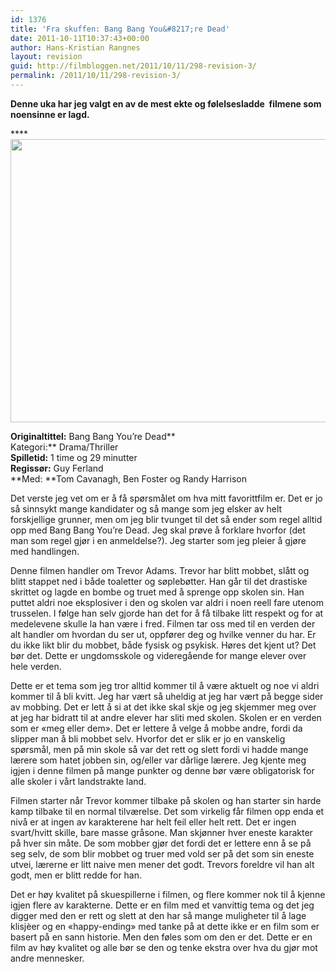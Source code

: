 ```yaml
---
id: 1376
title: 'Fra skuffen: Bang Bang You&#8217;re Dead'
date: 2011-10-11T10:37:43+00:00
author: Hans-Kristian Rangnes
layout: revision
guid: http://filmbloggen.net/2011/10/11/298-revision-3/
permalink: /2011/10/11/298-revision-3/
---
```

**Denne uka har jeg valgt en av de mest ekte og følelsesladde  filmene som noensinne er lagd.<!--more-->**

****[<img class="alignnone size-full wp-image-299" src="http://filmbloggen.net/wp-content/uploads//2011/05/ben-in-bang-bang-you-re-dead-e1310643186716.jpg" alt="" width="619" height="453" />](http://filmbloggen.net/wp-content/uploads//2011/05/ben-in-bang-bang-you-re-dead-e1310643186716.jpg)

**Originaltittel:** Bang Bang You&#8217;re Dead**  
Kategori:** Drama/Thriller  
**Spilletid:** 1 time og 29 minutter  
**Regissør:** Guy Ferland  
**Med: **Tom Cavanagh, Ben Foster og Randy Harrison

Det verste jeg vet om er å få spørsmålet om hva mitt favorittfilm er. Det er jo så sinnsykt mange kandidater og så mange som jeg elsker av helt forskjellige grunner, men om jeg blir tvunget til det så ender som regel alltid opp med Bang Bang You&#8217;re Dead. Jeg skal prøve å forklare hvorfor (det man som regel gjør i en anmeldelse?). Jeg starter som jeg pleier å gjøre med handlingen.

Denne filmen handler om Trevor Adams. Trevor har blitt mobbet, slått og blitt stappet ned i både toaletter og søplebøtter. Han går til det drastiske skrittet og lagde en bombe og truet med å sprenge opp skolen sin. Han puttet aldri noe eksplosiver i den og skolen var aldri i noen reell fare utenom trusselen. I følge han selv gjorde han det for å få tilbake litt respekt og for at medelevene skulle la han være i fred. Filmen tar oss med til en verden der alt handler om hvordan du ser ut, oppfører deg og hvilke venner du har. Er du ikke likt blir du mobbet, både fysisk og psykisk. Høres det kjent ut? Det bør det. Dette er ungdomsskole og videregående for mange elever over hele verden.

Dette er et tema som jeg tror alltid kommer til å være aktuelt og noe vi aldri kommer til å bli kvitt. Jeg har vært så uheldig at jeg har vært på begge sider av mobbing. Det er lett å si at det ikke skal skje og jeg skjemmer meg over at jeg har bidratt til at andre elever har sliti med skolen. Skolen er en verden som er &laquo;meg eller dem&raquo;. Det er lettere å velge å mobbe andre, fordi da slipper man å bli mobbet selv. Hvorfor det er slik er jo en vanskelig spørsmål, men på min skole så var det rett og slett fordi vi hadde mange lærere som hatet jobben sin, og/eller var dårlige lærere. Jeg kjente meg igjen i denne filmen på mange punkter og denne bør være obligatorisk for alle skoler i vårt landstrakte land.

Filmen starter når Trevor kommer tilbake på skolen og han starter sin harde kamp tilbake til en normal tilværelse. Det som virkelig får filmen opp enda et nivå er at ingen av karakterene har helt feil eller helt rett. Det er ingen svart/hvitt skille, bare masse gråsone. Man skjønner hver eneste karakter på hver sin måte. De som mobber gjør det fordi det er lettere enn å se på seg selv, de som blir mobbet og truer med vold ser på det som sin eneste utvei, lærerne er litt naive men mener det godt. Trevors foreldre vil han alt godt, men er blitt redde for han.

Det er høy kvalitet på skuespillerne i filmen, og flere kommer nok til å kjenne igjen flere av karakterne. Dette er en film med et vanvittig tema og det jeg digger med den er rett og slett at den har så mange muligheter til å lage klisjèer og en &laquo;happy-ending&raquo; med tanke på at dette ikke er en film som er basert på en sann historie. Men den føles som om den er det. Dette er en film av høy kvalitet og alle bør se den og tenke ekstra over hva du gjør mot andre mennesker.